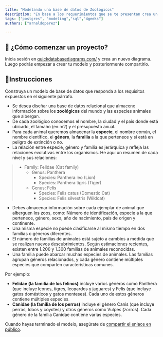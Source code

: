 ```yaml
---
title: "Modelando una base de datos de Zoológicos"
description: "En base a los requerimientos que se te presentan crea un modelo de base de datos que de respuesta al planteamiento"
tags: ["postgres", "modeling","sql","4geeks"]
authors: ["arnaldoperez"]

---
```


<onlyfor saas="true" withBanner="false">

## 🌱 ¿Cómo comenzar un proyecto?

Inicia sesión en [quickdatabasediagrams.com/](https://app.quickdatabasediagrams.com/) y crea un nuevo diagrama. Luego podrás empezar a crear tu modelo y posteriormente compartirlo.

</onlyfor>

## 📝Instrucciones

Construya un modelo de base de datos que responda a los requisitos expuestos en el siguiente párrafo.

- Se desea diseñar una base de datos relacional que almacene información sobre los **zoológicos** del mundo y las especies animales que albergan.
- De cada zoológico conocemos el nombre, la ciudad y el país donde está ubicado, el tamaño (en m2) y el presupuesto anual.
- Para cada animal queremos almacenar la **especie**,  el nombre común, el nombre científico, el **género**, la **familia** a la que pertenece y si está en peligro de extinción o no.
- La relación entre especie, género y familia es jerárquica y refleja las relaciones evolutivas entre los organismos. He aquí un resumen de cada nivel y sus relaciones:

>- Family: Felidae (Cat family)
>   - Genus: Panthera
>     - Species: Panthera leo (Lion)
>     - Species: Panthera tigris (Tiger)
>   - Genus: Felis
>     - Species: Felis catus (Domestic Cat)
>     - Species: Felis silvestris (Wildcat)

- Debes almacenar información sobre cada ejemplar de animal que alberguen los zoos, como: Número de identificación, especie a la que pertenece, género, sexo, año de nacimiento, país de origen y continente.
- Una misma especie no puede clasificarse al mismo tiempo en dos familias o géneros diferentes.
- El número de familias de animales está sujeto a cambios a medida que se realizan nuevos descubrimientos. Según estimaciones recientes, existen entre 1.200 y 1.300 familias de animales reconocidas.
- Una familia puede abarcar muchas especies de animales. Las familias agrupan géneros relacionados, y cada género contiene múltiples especies que comparten características comunes.

Por ejemplo:

- **Felidae (la familia de los felinos)** incluye varios géneros como Panthera (que incluye leones, tigres, leopardos y jaguares) y Felis (que incluye gatos domésticos y gatos monteses). Cada uno de estos géneros contiene múltiples especies.
- **Canidae (la familia de los perros)** incluye el género Canis (que incluye perros, lobos y coyotes) y otros géneros como Vulpes (zorros). Cada género de la familia Canidae contiene varias especies.

Cuando hayas terminado el modelo, asegúrate de [compartir el enlace en público](https://4geeks.com/lesson/learn-in-public).
